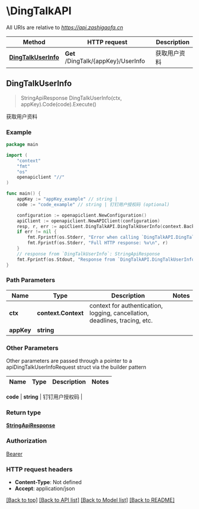 # \DingTalkAPI

All URIs are relative to *https://api.zashigaofa.cn*

Method | HTTP request | Description
------------- | ------------- | -------------
[**DingTalkUserInfo**](DingTalkAPI.md#DingTalkUserInfo) | **Get** /DingTalk/{appKey}/UserInfo | 获取用户资料



## DingTalkUserInfo

> StringApiResponse DingTalkUserInfo(ctx, appKey).Code(code).Execute()

获取用户资料



### Example

```go
package main

import (
	"context"
	"fmt"
	"os"
	openapiclient "//"
)

func main() {
	appKey := "appKey_example" // string | 
	code := "code_example" // string | 钉钉用户授权码 (optional)

	configuration := openapiclient.NewConfiguration()
	apiClient := openapiclient.NewAPIClient(configuration)
	resp, r, err := apiClient.DingTalkAPI.DingTalkUserInfo(context.Background(), appKey).Code(code).Execute()
	if err != nil {
		fmt.Fprintf(os.Stderr, "Error when calling `DingTalkAPI.DingTalkUserInfo``: %v\n", err)
		fmt.Fprintf(os.Stderr, "Full HTTP response: %v\n", r)
	}
	// response from `DingTalkUserInfo`: StringApiResponse
	fmt.Fprintf(os.Stdout, "Response from `DingTalkAPI.DingTalkUserInfo`: %v\n", resp)
}
```

### Path Parameters


Name | Type | Description  | Notes
------------- | ------------- | ------------- | -------------
**ctx** | **context.Context** | context for authentication, logging, cancellation, deadlines, tracing, etc.
**appKey** | **string** |  | 

### Other Parameters

Other parameters are passed through a pointer to a apiDingTalkUserInfoRequest struct via the builder pattern


Name | Type | Description  | Notes
------------- | ------------- | ------------- | -------------

 **code** | **string** | 钉钉用户授权码 | 

### Return type

[**StringApiResponse**](StringApiResponse.md)

### Authorization

[Bearer](../README.md#Bearer)

### HTTP request headers

- **Content-Type**: Not defined
- **Accept**: application/json

[[Back to top]](#) [[Back to API list]](../README.md#documentation-for-api-endpoints)
[[Back to Model list]](../README.md#documentation-for-models)
[[Back to README]](../README.md)

